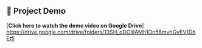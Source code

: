 ## 🎥 Project Demo

[**Click here to watch the demo video on Google Drive**]
https://drive.google.com/drive/folders/13SH_oDOliIAMh1On58mvhGvEV1DbEtfj
